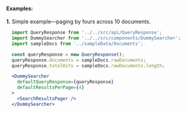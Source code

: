 #### Examples:

__1.__ Simple example—paging by fours across 10 documents.

```jsx
  import QueryResponse from '../../src/api/QueryResponse';
  import DummySearcher from '../../src/components/DummySearcher';
  import sampleDocs from '../sampleData/Documents';

  const queryResponse = new QueryResponse();
  queryResponse.documents = sampleDocs.rawDocuments;
  queryResponse.totalHits = sampleDocs.rawDocuments.length;

  <DummySearcher
    defaultQueryResponse={queryResponse}
    defaultResultsPerPage={4}
  >
    <SearchResultsPager />
  </DummySearcher>
```
